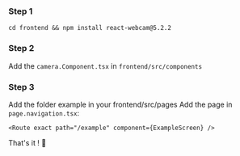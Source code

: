 ### Step 1
`cd frontend && npm install react-webcam@5.2.2`

### Step 2
Add the `camera.Component.tsx` in `frontend/src/components`

### Step 3
Add the folder example in your frontend/src/pages
Add the page in `page.navigation.tsx`:<br/>
```
<Route exact path="/example" component={ExampleScreen} />
```

That's it ! :rocket: